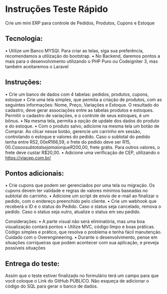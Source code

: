 # Instruções Teste Rápido

Crie um mini ERP para controle de Pedidos, Produtos, Cupons e Estoque

## Tecnologia:

•⁠  ⁠Utilize um Banco MYSQl. Para criar as telas, siga sua preferência, recomendamos a utilização do bootstrap.
•⁠  ⁠No Backend, daremos pontos a mais para o desenvolvimento utilizando o PHP Puro ou Codeigniter 3, mas também aceitaremos o Laravel

## Instruções:

•⁠  ⁠Crie um banco de dados com 4 tabelas: pedidos, produtos, cupons, estoque
•⁠  ⁠Crie uma tela simples, que permita a criação de produtos, com as seguintes informações: Nome, Preço, Variações e Estoque. O resultado do cadastro, deve gerar associações entre as tabelas produtos e estoques. Permitir o cadastro de variações, e o controle de seus estoques, é um bônus.
•⁠  ⁠Na mesma tela, permita a opção de update dos dados do produto e do estoque.
•⁠  ⁠Com o produto salvo, adicione na mesma tela um botão de Comprar. Ao clicar nesse botão, gerencie um carrinho em sessão, controlando o estoque e valores do pedido. Caso o subtotal do pedido tenha entre R$52,00 e R$166,59, o frete do pedido deve ser R$15,00. Caso o subtotal seja maior que R$200,00, frete grátis. Para outros valores, o frete deve custar R$20,00.
•⁠  ⁠Adicione uma verificação de CEP, utilizando o https://viacep.com.br/

## Pontos adicionais:

•⁠  ⁠Crie cupons que podem ser gerenciados por uma tela ou migração. Os cupons devem ter validade e regras de valores mínimos baseadas no subtotal do carrinho.
•⁠  ⁠Adicione um script de envio de e-mail ao finalizar o pedido, com o endereço preenchido pelo cliente.
•⁠  ⁠Crie um webhook que receberá o ID e o status do Pedido. Caso o status seja cancelado, remova o pedido. Caso o status seja outro, atualize o status em seu pedido.

Considerações:
•⁠  ⁠A parte visual não será eliminatória, mas uma boa visualização contará pontos
•⁠  ⁠Utilize MVC, código limpo e boas práticas. Código simples e prático, que resolva o problema e tenha fácil manutenção. Cuidado com o Overengineering.
•⁠  ⁠Durante o desenvolvimento, pense em situações corriqueiras que podem acontecer com sua aplicação, e preveja possíveis situações

## Entrega do teste:

Assim que o teste estiver finalizado no formulário terá um campo para que você coloque o Link do GitHub PÚBLICO. Não esqueça de adicionar o código do SQL para gerar o banco de dados.